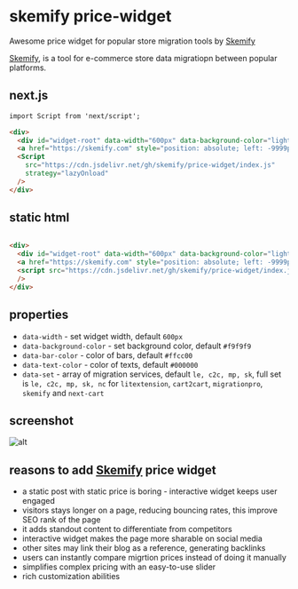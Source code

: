 # skemify price-widget

Awesome price widget for popular store migration tools by [Skemify](https://skemify.com)

[Skemify](https://skemify.com), is a tool for e-commerce store data migratiopn between popular platforms.

## next.js

```html
import Script from 'next/script';

<div>
  <div id="widget-root" data-width="600px" data-background-color="lightblue"></div>
  <a href="https://skemify.com" style="position: absolute; left: -9999px;">Powered by Skemify</a>
  <Script
    src="https://cdn.jsdelivr.net/gh/skemify/price-widget/index.js"    
    strategy="lazyOnload"    
  />
</div>
```

## static html

```html

<div>
  <div id="widget-root" data-width="600px" data-background-color="lightblue" />
  <a href="https://skemify.com" style="position: absolute; left: -9999px;">Powered by Skemify</a>
  <script src="https://cdn.jsdelivr.net/gh/skemify/price-widget/index.js"
  />
</div>
```


## properties

* `data-width` - set widget width, default `600px`
* `data-background-color` - set background color, default `#f9f9f9`
* `data-bar-color` - color of bars, default `#ffcc00`
* `data-text-color` - color of texts, default `#000000`
* `data-set` - array of migration services, default `le, c2c, mp, sk`, full set is `le, c2c, mp, sk, nc` for `litextension`, `cart2cart`, `migrationpro`, `skemify` and `next-cart`

## screenshot
![alt](https://cdn.jsdelivr.net/gh/skemify/price-widget/assets/screenshot.png)



## reasons to add [Skemify](https://skemify.com) price widget
* a static post with static price is boring - interactive widget keeps user engaged
* visitors stays longer on a page, reducing bouncing rates, this improve SEO rank of the page
* it adds standout content to differentiate from competitors
* interactive widget makes the page more sharable on social media
* other sites may link their blog as a reference, generating backlinks
* users can instantly compare migrtion prices instead of doing it manually 
* simplifies complex pricing with an easy-to-use slider
* rich customization abilities